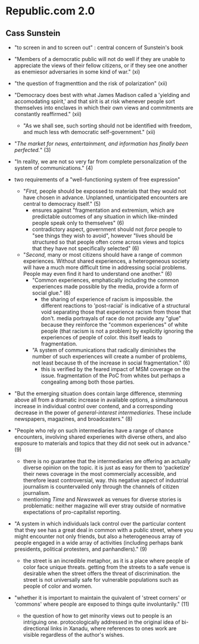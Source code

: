 # Republic.com 2.0 #
## Cass Sunstein ##

- "to screen in and to screen out" : central concern of Sunstein's book

- "Members of a democratic public will not do well if they are unable to appreciate the views of their fellow citizens, or if they see one another as enemiesor adversaries in some kind of war." (xi)

- "the question of fragmenttion and the risk of polarization" (xii)

- "Democracy does best with what James Madison called a 'yielding and accomodating spirit,' and that sirit is at risk whenever people sort themselves into enclaves in which their own views and commitments are constantly reaffirmed." (xii)
	- "As we shall see, such sorting should not be identified with freedom, and much less wth democratic self-government." (xii)

- "*The market for news, entertainment, and information has finally been perfected.*" (3)

- "In reality, we are not so very far from complete personalization of the system of communications." (4)

- two requirements of a "well-functioning system of free expression"
	- "*First,* people should be expossed to materials that they would not have chosen in advance. Unplanned, unanticipated encounters are central to democracy itself." (5)
		- ensures against "fragmentation and extremism, which are predictable outcomes of any situation in which like-minded people speak only to themselves" (6)
		- contradictory aspect, government should not *force* people to "see things they wish to avoid", however "lives should be structured so that people often come across views and topics that they have not specifically selected" (6)
	- "*Second,* many or most citizens should have a range of common experiences. Without shared experiences, a heterogeneous society will have a much more difficult time in addressing social problems. People may even find it hard to understand one another." (6)
		- "Common experiences, emphatically including the common experiences made possible by the media, provide a form of social glue." (6)
			- the sharing of experience of racism is impossible. the different reactions to 'post-racial' is indicative of a structural void separating those that experience racism from those that don't. media portrayals of race do not provide any "glue" because they reinforce the "common experiences" of white people (that racism is not a problem) by explicitly ignoring the experiences of people of color. this itself leads to fragmentation.
		- "A system of communications that radically diminishes the number of such experiences will create a number of problems, not least because th of the increase in social fragmentation." (6)
			- this is verified by the feared impact of MSM coverage on the issue. fragmentation of the PoC from whites but perhaps a congealing among both those parties.

- "But the emerging situation does contain large difference, stemming above all from a dramatic increase in available options, a simultaneous increase in individual control over contend, and a corresponding decrease in the power of *general-interest intermediaries*. These include newspapers, magazines, and broadcasters." (8)

- "People who rely on such intermediaries have a range of chance encounters, involving shared experienes with diverse others, and also exposure to materials and topics that they did not seek out in advance." (9)
	- there is no guarantee that the intermediaries are offering an actually diverse opinion on the topic. it is just as easy for them to 'packetize' their news coverage in the most commercially accessible, and therefore least controversial, way. this negative aspect of industrial journalism is countervailed only through the channels of citizen journalism.
	- mentioning *Time* and *Newsweek* as venues for diverse stories is problematic: neither magazine will ever stray outside of normative expectations of pro-capitalist reporting.

- "A system in which individuals lack control over the particular content that they see has a great deal in common with a public street, where you might encounter not only friends, but also a heterogeneous array of people engaged in a wide array of activities (including perhaps bank presidents, political protesters, and panhandlers)." (9)
	- the street is an incredible metaphor, as it is a place where people of color face unique threats. getting from the streets to a safe venue is desirable when the street offers the threat of discrimination. the street is not universally safe for vulnerable populations such as people of color and women.

- "whether it is important to maintain the quivalent of 'street corners' or 'commons' where people are exposed to things quite involuntarily." (11)
	- the question of how to get minority views out to people is an intriguing one. protocologically addressed in the original idea of bi-directional links in Xanadu, where references to ones work are visible regardless of the author's wishes.

